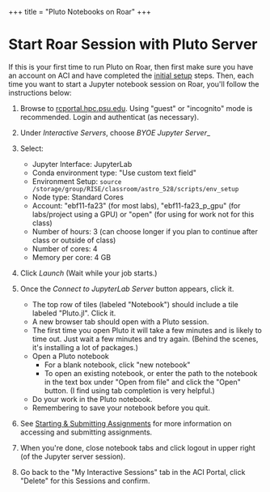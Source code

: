 +++
title = "Pluto Notebooks on Roar"
+++

# Start Roar Session with Pluto Server

If this is your first time to run Pluto on Roar, then first make sure you have an account on ACI and have completed the [initial setup](../tips/roar/) steps.
Then, each time you want to start a Jupyter notebook session on Roar, you'll follow the instructions below:
1. Browse to [rcportal.hpc.psu.edu](https://rcportal.hpc.psu.edu).
Using "guest" or "incognito" mode is recommended.
Login and authenticat (as necessary).

1. Under _Interactive Servers_, choose _BYOE Jupyter Server__
1. Select:
   - Jupyter Interface: JupyterLab
   - Conda environment type: "Use custom text field"
   - Environment Setup: `source /storage/group/RISE/classroom/astro_528/scripts/env_setup`
   - Node type: Standard Cores
   - Account: "ebf11-fa23" (for most labs), "ebf11-fa23_p_gpu" (for labs/project using a GPU) or "open" (for using for work not for this class)
   - Number of hours: 3  (can choose longer if you plan to continue after class or outside of class)
   - Number of cores: 4
   - Memory per core: 4 GB
1. Click _Launch_
   (Wait while your job starts.)
1. Once the _Connect to JupyterLab Server_ button appears, click it.
   + The top row of tiles (labeled "Notebook") should include a tile labeled "Pluto.jl".  Click it.  
   + A new browser tab should open with a Pluto session.
   + The first time you open Pluto it will take a few minutes and is likely to time out.  Just wait a few minutes and try again.  (Behind the scenes, it's installing a lot of packages.)
   + Open a Pluto notebook
       - For a blank notebook, click "new notebook"
       - To open an existing notebook, or enter the path to the notebook in the text box under "Open from file" and click the "Open" button.   (I find using tab completion is very helpful.) 
   + Do your work in the Pluto notebook.
   + Remembering to save your notebook before you quit.
1. See [Starting & Submitting Assignments](/tips/labs/) for more information on accessing and submitting assignments.
1. When you're done, close notebook tabs and click logout in upper right (of the Jupyter server session).
1. Go back to the "My Interactive Sessions" tab in the ACI Portal, click "Delete" for this Sessions and confirm.
